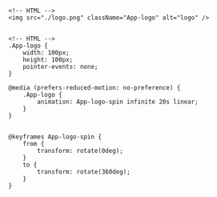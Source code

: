 
    <!-- HTML -->
    <img src="./logo.png" className="App-logo" alt="logo" />


    <!-- HTML -->
    .App-logo {
        width: 100px;
        height: 100px;
        pointer-events: none;
    }
    
    @media (prefers-reduced-motion: no-preference) {
        .App-logo {
            animation: App-logo-spin infinite 20s linear;
        }
    }
 

    @keyframes App-logo-spin {
        from {
            transform: rotate(0deg);
        }
        to {
            transform: rotate(360deg);
        }
    }

